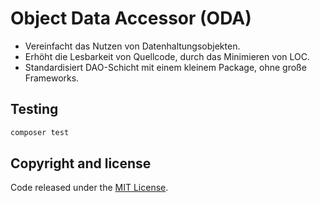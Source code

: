 # Object Data Accessor (ODA)

* Vereinfacht das Nutzen von Datenhaltungsobjekten.
* Erhöht die Lesbarkeit von Quellcode, durch das Minimieren von LOC.
* Standardisiert DAO-Schicht mit einem kleinem Package, ohne große Frameworks.
 
## Testing

```bash
composer test
```

## Copyright and license

Code released under the [MIT License](LICENSE). 